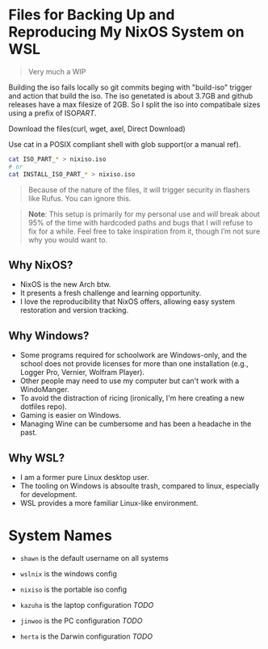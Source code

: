 # Files for Backing Up and Reproducing My NixOS System on WSL

> Very much a WIP

Building the iso fails locally so git commits beging with "build-iso" trigger and action that build the iso.
The iso genetated is about 3.7GB and github releases have a max filesize of 2GB.
So I split the iso into compatibale sizes using a prefix of ISO*PART*.

Download the files(curl, wget, axel, Direct Download)

Use cat in a POSIX compliant shell with glob support(or a manual ref).

```bash
cat ISO_PART_* > nixiso.iso
# or
cat INSTALL_ISO_PART_* > nixiso.iso
```

> Because of the nature of the files, it will trigger security in flashers like Rufus. You can ignore this.

> **Note**: This setup is primarily for my personal use and _will_ break about 95% of the time with hardcoded paths and bugs that I will refuse to fix for a while. Feel free to take inspiration from it, though I’m not sure why you would want to.

## Why NixOS?

- NixOS is the new Arch btw.
- It presents a fresh challenge and learning opportunity.
- I love the reproducibility that NixOS offers, allowing easy system restoration and version tracking.

## Why Windows?

- Some programs required for schoolwork are Windows-only, and the school does not provide licenses for more than one installation (e.g., Logger Pro, Vernier, Wolfram Player).
- Other people may need to use my computer but can't work with a WindoManger.
- To avoid the distraction of ricing (ironically, I'm here creating a new dotfiles repo).
- Gaming is easier on Windows.
- Managing Wine can be cumbersome and has been a headache in the past.

## Why WSL?

- I am a former pure Linux desktop user.
- The tooling on Windows is absoulte trash, compared to linux, especially for development.
- WSL provides a more familiar Linux-like environment.

# System Names

- `shawn` is the default username on all systems
- `wslnix` is the windows config
- `nixiso` is the portable iso config

- `kazuha` is the laptop configuration _TODO_
- `jinwoo` is the PC configuration _TODO_
- `herta` is the Darwin configuration _TODO_
